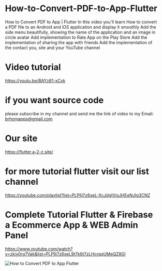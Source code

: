 # How-to-Convert-PDF-to-App-Flutter

How to Convert PDF to  App | Flutter 
In this video you'll learn
How to convert a PDF file to an Android and iOS application and display it smoothly
Add the side menu beautifully, showing the name of the application and an image in circle avatar
Add  implementation to Rate App on the Play Store
Add the implementation of sharing the app with friends
Add the implementation of the contact  you,  site and your YouTube channel

# Video tutorial 
https://youtu.be/BAYz81-xCxk

# if you want source code 
please subscribe in my channel and send me the link of video to my Email: brhomapps@gmail.com

# Our site 
https://flutter.a-2-z.site/

# for more tutorial flutter visit our list channel 
https://youtube.com/playlist?list=PLPlli7z6xeL-XcJdgIVjoJHEeNJlg3CNZ

# Complete Tutorial Flutter & Firebase a Ecommerce App & WEB Admin Panel
https://www.youtube.com/watch?v=zkix0rg7Vak&list=PLPlli7z6xeL9t7k6t7zLHcrqqUMeQZ8Gl


![How to Convert PDF to  App Flutter](https://user-images.githubusercontent.com/69330783/200028977-96e1860e-fe26-43ac-8cc4-0b414e0414c0.png)
